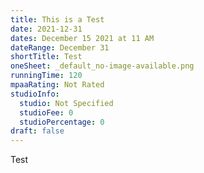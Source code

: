 ```yaml
---
title: This is a Test
date: 2021-12-31
dates: December 15 2021 at 11 AM
dateRange: December 31
shortTitle: Test
oneSheet: _default_no-image-available.png
runningTime: 120
mpaaRating: Not Rated
studioInfo:
  studio: Not Specified
  studioFee: 0
  studioPercentage: 0
draft: false
---
```

Test
